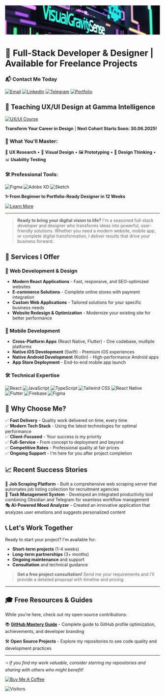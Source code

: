 ![Banner Test](img/vs.png)


# 🚀 Full-Stack Developer & Designer | Available for Freelance Projects
### 📬 Contact Me Today
[![Email](https://ziadoua.github.io/m3-Markdown-Badges/badges/Mail/mail2.svg)](mailto:dmitri.gornakov@gmail.com) [![LinkedIn](https://ziadoua.github.io/m3-Markdown-Badges/badges/LinkedIn/linkedin1.svg)](https://www.linkedin.com/in/dmitri-gornakov) [![Telegram](https://ziadoua.github.io/m3-Markdown-Badges/badges/Telegram/telegram1.svg)](https://t.me/visual_sense/) [![Portfolio](https://ziadoua.github.io/m3-Markdown-Badges/badges/MyPortfolio/myportfolio1.svg)](https://visualgravitysense.github.io/website-portfolio-blog/)





<div align="">

## 🎨 **Teaching UX/UI Design at Gamma Intelligence** 

[![UX/UI Course](https://img.shields.io/badge/🎯_UX%2FUI_Course-Now_Enrolling-FF6B6B?style=for-the-badge&logoColor=white)](https://www.gammatest.net/en/course_ux_ui.php)

**Transform Your Career in Design** | **Next Cohort Starts Soon: 30.06.2025!**

</div>

### 🚀 **What You'll Master:**
📱 **UX Research** • 🎨 **Visual Design** • 🖼️ **Prototyping** • 🧠 **Design Thinking** • 📊 **Usability Testing**

### 🛠️ **Professional Tools:**
![Figma](https://img.shields.io/badge/Figma-F24E1E?style=flat-square&logo=figma&logoColor=white) ![Adobe XD](https://img.shields.io/badge/Adobe%20XD-470137?style=flat-square&logo=Adobe%20XD&logoColor=white) ![Sketch](https://img.shields.io/badge/Sketch-F7B500?style=flat-square&logo=sketch&logoColor=black)

**✨ From Beginner to Portfolio-Ready Designer in 12 Weeks**

<div align="">

[![Learn More](https://img.shields.io/badge/📚_Learn_More-gammatest.net-4285F4?style=for-the-badge)](https://www.gammatest.net/en/course_ux_ui.php)

</div>

---

> **Ready to bring your digital vision to life?** I'm a seasoned full-stack developer and designer who transforms ideas into powerful, user-friendly solutions. Whether you need a modern website, mobile app, or complete digital transformation, I deliver results that drive your business forward.

## 💼 Services I Offer

### 🎨 **Web Development & Design**
- **Modern React Applications** - Fast, responsive, and SEO-optimized websites
- **E-commerce Solutions** - Complete online stores with payment integration
- **Custom Web Applications** - Tailored solutions for your specific business needs
- **Website Redesign & Optimization** - Modernize your existing site for better performance

### 📱 **Mobile Development**
- **Cross-Platform Apps** (React Native, Flutter) - One codebase, multiple platforms
- **Native iOS Development** (Swift) - Premium iOS experiences
- **Native Android Development** (Kotlin) - High-performance Android apps
- **App Store Deployment** - End-to-end mobile app launch

### 🛠 **Technical Expertise**
![React](https://img.shields.io/badge/React-20232A?style=for-the-badge&logo=react&logoColor=61DAFB) ![JavaScript](https://img.shields.io/badge/JavaScript-F7DF1E?style=for-the-badge&logo=javascript&logoColor=black) ![TypeScript](https://img.shields.io/badge/TypeScript-3178C6?style=for-the-badge&logo=typescript&logoColor=white) ![Tailwind CSS](https://img.shields.io/badge/Tailwind_CSS-38B2AC?style=for-the-badge&logo=tailwind-css&logoColor=white) ![React Native](https://img.shields.io/badge/React_Native-20232A?style=for-the-badge&logo=react&logoColor=61DAFB) ![Flutter](https://img.shields.io/badge/Flutter-02569B?style=for-the-badge&logo=flutter&logoColor=white) ![Firebase](https://img.shields.io/badge/Firebase-FFCA28?style=for-the-badge&logo=firebase&logoColor=black) ![Figma](https://img.shields.io/badge/Figma-F24E1E?style=for-the-badge&logo=figma&logoColor=white)

## 🎯 Why Choose Me?

✅ **Fast Delivery** - Quality work delivered on time, every time  
✅ **Modern Tech Stack** - Using the latest technologies for optimal performance  
✅ **Client-Focused** - Your success is my priority  
✅ **Full-Service** - From concept to deployment and beyond  
✅ **Competitive Rates** - Professional quality at fair prices  
✅ **Ongoing Support** - I'm here for you after project completion  

## 📈 Recent Success Stories

🔧 **Job Scraping Platform** - Built a comprehensive web scraping server that automates job listing collection for recruitment agencies  
📱 **Task Management System** - Developed an integrated productivity tool combining Obsidian and Telegram for seamless workflow management  
🎭 **AI-Powered Mood Analyzer** - Created an innovative application that analyzes user emotions and suggests personalized content  

## 📞 Let's Work Together

Ready to start your project? I'm available for:
- **Short-term projects** (1-4 weeks)
- **Long-term partnerships** (3+ months)
- **Ongoing maintenance** and support
- **Consultation** and technical guidance



> **Get a free project consultation!** Send me your requirements and I'll provide a detailed proposal with timeline and pricing.

---

## 🎓 Free Resources & Guides

While you're here, check out my open-source contributions:

📚 **[GitHub Mastery Guide](https://github.com/visualGravitySense/GitHub-Mastery-Guide)** - Complete guide to GitHub profile optimization, achievements, and developer branding

🛠 **Open Source Projects** - Explore my repositories to see code quality and development practices

---

*⭐ If you find my work valuable, consider starring my repositories and sharing with others who might benefit!*



<a href="https://buymeacoffee.com/visualgravitysense" target="_blank">
    <img src="https://cdn.buymeacoffee.com/buttons/v2/default-yellow.png" alt="Buy Me A Coffee" style="height: 50px !important;width: 180px !important;">
</a>

![Visitors](https://komarev.com/ghpvc/?username=visualGravitySense&label=visitors&color=0e75b6&style=for-the-badge)

<!--
**visualGravitySense/visualGravitySense** is a ✨ _special_ ✨ repository because its `README.md` (this file) appears on your GitHub profile.

Here are some ideas to get you started:

- 🔭 I’m currently working on ...
- 🌱 I’m currently learning ...
- 👯 I’m looking to collaborate on ...
- 🤔 I’m looking for help with ...
- 💬 Ask me about ...
- 📫 How to reach me: ...
- 😄 Pronouns: ...
- ⚡ Fun fact: ...
-->
